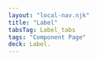 ```yaml
---
layout: "local-nav.njk"
title: "Label"
tabsTag: Label_tabs
tags: "Component Page"
deck: Label.
---
```

